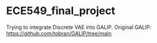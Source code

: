 # ECE549_final_project
Trying to integrate Discrete VAE into GALIP.
Original GALIP: https://github.com/tobran/GALIP/tree/main
